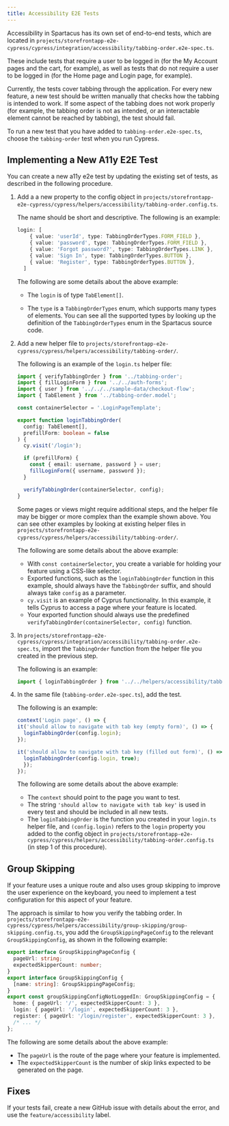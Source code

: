 ```yaml
---
title: Accessibility E2E Tests
---
```


Accessibility in Spartacus has its own set of end-to-end tests, which are located in `projects/storefrontapp-e2e-cypress/cypress/integration/accessibility/tabbing-order.e2e-spec.ts`.

These include tests that require a user to be logged in (for the My Account pages and the cart, for example), as well as tests that do not require a user to be logged in (for the Home page and Login page, for example).

Currently, the tests cover tabbing through the application. For every new feature, a new test should be written manually that checks how the tabbing is intended to work. If some aspect of the tabbing does not work properly (for example, the tabbing order is not as intended, or an interactable element cannot be reached by tabbing), the test should fail.

To run a new test that you have added to `tabbing-order.e2e-spec.ts`, choose the `tabbing-order` test when you run Cypress.

## Implementing a New A11y E2E Test

You can create a new a11y e2e test by updating the existing set of tests, as described in the following procedure.

1. Add a a new property to the config object in `projects/storefrontapp-e2e-cypress/cypress/helpers/accessibility/tabbing-order.config.ts`.

    The name should be short and descriptive. The following is an example:

    ```ts
    login: [
        { value: 'userId', type: TabbingOrderTypes.FORM_FIELD },
        { value: 'password', type: TabbingOrderTypes.FORM_FIELD },
        { value: 'Forgot password?', type: TabbingOrderTypes.LINK },
        { value: 'Sign In', type: TabbingOrderTypes.BUTTON },
        { value: 'Register', type: TabbingOrderTypes.BUTTON },
      ]
    ```

    The following are some details about the above example:

    - The `login` is of type `TabElement[]`.

    - The `type` is a `TabbingOrderTypes` enum, which supports many types of elements. You can see all the supported types by looking up the definition of the `TabbingOrderTypes` enum in the Spartacus source code.

1. Add a new helper file to `projects/storefrontapp-e2e-cypress/cypress/helpers/accessibility/tabbing-order/`.

    The following is an example of the `login.ts` helper file:

    ```ts
    import { verifyTabbingOrder } from '../tabbing-order';
    import { fillLoginForm } from '../../auth-forms';
    import { user } from '../../../sample-data/checkout-flow';
    import { TabElement } from '../tabbing-order.model';

    const containerSelector = '.LoginPageTemplate';

    export function loginTabbingOrder(
      config: TabElement[],
      prefillForm: boolean = false
    ) {
      cy.visit('/login');

      if (prefillForm) {
        const { email: username, password } = user;
        fillLoginForm({ username, password });
      }

      verifyTabbingOrder(containerSelector, config);
    }
    ```

    Some pages or views might require additional steps, and the helper file may be bigger or more complex than the example shown above. You can see other examples by looking at existing helper files in `projects/storefrontapp-e2e-cypress/cypress/helpers/accessibility/tabbing-order/`.

    The following are some details about the above example:

    - With `const containerSelector`, you create a variable for holding your feature using a CSS-like selector.
    - Exported functions, such as the `loginTabbingOrder` function in this example, should always have the `TabbingOrder` suffix, and should always take `config` as a parameter.
    - `cy.visit` is an example of Cyprus functionality. In this example, it tells Cyprus to access a page where your feature is located.
    - Your exported function should always use the predefined `verifyTabbingOrder(containerSelector, config)` function.

1. In `projects/storefrontapp-e2e-cypress/cypress/integration/accessibility/tabbing-order.e2e-spec.ts`, import the `TabbingOrder` function from the helper file you created in the previous step.

    The following is an example:

    ```ts
    import { loginTabbingOrder } from '../../helpers/accessibility/tabbing-order/login';
    ```

1. In the same file (`tabbing-order.e2e-spec.ts`), add the test.

    The following is an example:

    ```ts
    context('Login page', () => {
    it('should allow to navigate with tab key (empty form)', () => {
      loginTabbingOrder(config.login);
    });

    it('should allow to navigate with tab key (filled out form)', () => {
      loginTabbingOrder(config.login, true);
      });
    });
    ```

    The following are some details about the above example:

    - The `context` should point to the page you want to test.
    - The string `'should allow to navigate with tab key'` is used in every test and should be included in all new tests.
    - The `loginTabbingOrder` is the function you created in your `login.ts` helper file, and `(config.login)` refers to the `login` property you added to the config object in `projects/storefrontapp-e2e-cypress/cypress/helpers/accessibility/tabbing-order.config.ts` (in step 1 of this procedure).

## Group Skipping

If your feature uses a unique route and also uses group skipping to improve the user experience on the keyboard, you need to implement a test configuration for this aspect of your feature.

The approach is similar to how you verify the tabbing order. In `projects/storefrontapp-e2e-cypress/cypress/helpers/accessibility/group-skipping/group-skipping.config.ts`, you add the `GroupSkippingPageConfig` to the relevant `GroupSkippingConfig`, as shown in the following example:

```ts
export interface GroupSkippingPageConfig {
  pageUrl: string;
  expectedSkipperCount: number;
}
export interface GroupSkippingConfig {
  [name: string]: GroupSkippingPageConfig;
}
export const groupSkippingConfigNotLoggedIn: GroupSkippingConfig = {
  home: { pageUrl: '/', expectedSkipperCount: 3 },
  login: { pageUrl: '/login', expectedSkipperCount: 3 },
  register: { pageUrl: '/login/register', expectedSkipperCount: 3 },
  /* ... */
};
```

The following are some details about the above example:

- The `pageUrl` is the route of the page where your feature is implemented.
- The `expectedSkipperCount` is the number of skip links expected to be generated on the page.

## Fixes

If your tests fail, create a new GitHub issue with details about the error, and use the `feature/accessibility` label.
